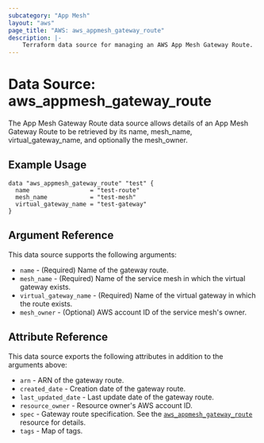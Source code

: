 ```yaml
---
subcategory: "App Mesh"
layout: "aws"
page_title: "AWS: aws_appmesh_gateway_route"
description: |-
    Terraform data source for managing an AWS App Mesh Gateway Route.
---
```


# Data Source: aws_appmesh_gateway_route

The App Mesh Gateway Route data source allows details of an App Mesh Gateway Route to be retrieved by its name, mesh_name, virtual_gateway_name, and optionally the mesh_owner.

## Example Usage

```hcl
data "aws_appmesh_gateway_route" "test" {
  name                 = "test-route"
  mesh_name            = "test-mesh"
  virtual_gateway_name = "test-gateway"
}
```

## Argument Reference

This data source supports the following arguments:

* `name` - (Required) Name of the gateway route.
* `mesh_name` - (Required) Name of the service mesh in which the virtual gateway exists.
* `virtual_gateway_name` - (Required) Name of the virtual gateway in which the route exists.
* `mesh_owner` - (Optional) AWS account ID of the service mesh's owner.

## Attribute Reference

This data source exports the following attributes in addition to the arguments above:

* `arn` - ARN of the gateway route.
* `created_date` - Creation date of the gateway route.
* `last_updated_date` - Last update date of the gateway route.
* `resource_owner` - Resource owner's AWS account ID.
* `spec` - Gateway route specification. See the [`aws_appmesh_gateway_route`](/docs/providers/aws/r/appmesh_gateway_route.html#spec) resource for details.
* `tags` - Map of tags.
